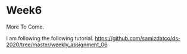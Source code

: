 # Week6
More To Come. 

I am following the following tutorial. 
https://github.com/samizdatco/ds-2020/tree/master/weekly_assignment_06
